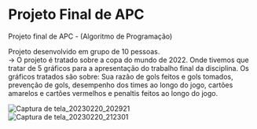# Projeto Final de APC
Projeto final de APC - (Algoritmo de Programação)

Projeto desenvolvido em grupo de 10 pessoas. <br>
-> O projeto é tratado sobre a copa do mundo de 2022. Onde tivemos que tratar de 5 gráficos para a apresentação do trabalho final da disciplina.
Os gráficos tratados são sobre: Sua razão de gols feitos e gols tomados, prevenção de gols, desempenho dos times ao longo do jogo, 
cartões amarelos e cartões vermelhos e penaltis feitos ao longo do jogo.

![Captura de tela_20230220_202921](https://user-images.githubusercontent.com/90862900/220215102-bb6f9ae8-d8c0-4844-bc68-1a1a7ba62064.png)
<br>
![Captura de tela_20230220_212301](https://user-images.githubusercontent.com/90862900/220217025-25f1931a-3a94-4996-b967-7fe5ec967be2.png)
